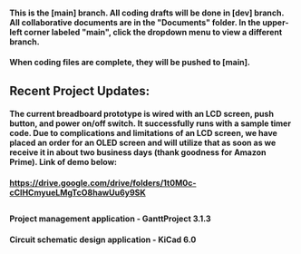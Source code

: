 #### This is the [main] branch. All coding drafts will be done in [dev] branch. All collaborative documents are in the "Documents" folder. In the upper-left corner labeled "main", click the dropdown menu to view a different branch.
#### When coding files are complete, they will be pushed to [main].

##

## Recent Project Updates:
#### The current breadboard prototype is wired with an LCD screen, push button, and power on/off switch. It successfully runs with a sample timer code. Due to complications and limitations of an LCD screen, we have placed an order for an OLED screen and will utilize that as soon as we receive it in about two business days (thank goodness for Amazon Prime). Link of demo below:
#### https://drive.google.com/drive/folders/1t0M0c-cClHCmyueLMgTcO8hawUu6y9SK

##

#### Project management application - GanttProject 3.1.3
#### Circuit schematic design application - KiCad 6.0
